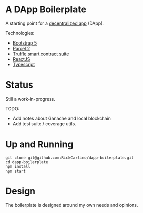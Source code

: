 # A DApp Boilerplate

A starting point for a [decentralized app](https://en.wikipedia.org/wiki/Decentralized_application) (DApp).

Technologies:

 * [Bootstrap 5](https://getbootstrap.com/docs/5.1/getting-started/introduction/)
 * [Parcel 2](https://parceljs.org/docs/)
 * [Truffle smart contract suite](https://trufflesuite.com/)
 * [ReactJS](https://reactjs.org/)
 * [Typescript](https://www.typescriptlang.org/docs/)

# Status

Still a work-in-progress.

TODO:

 * Add notes about Ganache and local blockchain
 * Add test suite / coverage utils.

# Up and Running

```
git clone git@github.com:RickCarlino/dapp-boilerplate.git
cd dapp-boilerplate
npm install
npm start
```

# Design

The boilerplate is designed around my own needs and opinions.
